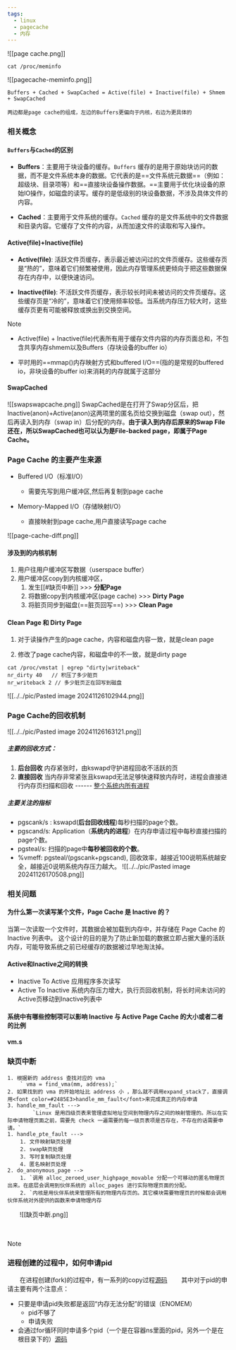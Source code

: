 ```yaml
---
tags:
  - linux
  - pagecache
  - 内存
---
```



![[page cache.png]]
```
cat /proc/meminfo
```
![[pagecache-meminfo.png]]

```
Buffers + Cached + SwapCached = Active(file) + Inactive(file) + Shmem + SwapCached
```
	两边都是page cache的组成，左边的Buffers更偏向于内核，右边为更具体的

### 相关概念
#### `Buffers`与`Cached`的区别

- **Buffers**：主要用于块设备的缓存。`Buffers` 缓存的是用于原始块访问的数据，而不是文件系统本身的数据。它代表的是==文件系统元数据==（例如：超级块、目录项等）和==直接块设备操作数据。==主要用于优化块设备的原始IO操作，如磁盘的读写。缓存的是低级别的块设备数据，不涉及具体文件的内容。
    
- **Cached**：主要用于文件系统的缓存。`Cached` 缓存的是文件系统中的文件数据和目录内容。它缓存了文件的内容，从而加速文件的读取和写入操作。

#### Active(file)+Inactive(file)

- **Active(file)**: 活跃文件页缓存，表示最近被访问过的文件页缓存。这些缓存页是“热的”，意味着它们频繁被使用，因此内存管理系统更倾向于把这些数据保存在内存中，以便快速访问。
    
- **Inactive(file)**: 不活跃文件页缓存，表示较长时间未被访问的文件页缓存。这些缓存页是“冷的”，意味着它们使用频率较低。当系统内存压力较大时，这些缓存页更有可能被释放或换出到交换空间。

> [!NOTE]
> - Active(file) + Inactive(file)代表所有用于缓存文件内容的内存页面总和，不包含共享内存shmem以及Buffers（存块设备的buffer io）
>   
> - 平时用的==mmap()内存映射方式和buffered I/O==(指的是常规的buffered io，非块设备的buffer io)来消耗的内存就属于这部分

#### SwapCached
![[swapswapcache.png]]
	SwapCached是在打开了Swap分区后，把Inactive(anon)+Active(anon)这两项里的匿名页给交换到磁盘（swap out），然后再读入到内存（swap in）后分配的内存。**由于读入到内存后原来的Swap File还在，所以SwapCached也可以认为是File-backed page，即属于Page Cache。**

### Page Cache 的主要产生来源

- Buffered I/O（标准I/O）
	- 需要先写到用户缓冲区,然后再复制到page cache
  
- Memory-Mapped I/O（存储映射I/O）
	- 直接映射到page cache,用户直接读写page cache

![[page-cache-diff.png]]

#### 涉及到的内核机制

1. 用户往用户缓冲区写数据（userspace buffer）
2. 用户缓冲区copy到内核缓冲区，
	1. 发生[[#缺页中断]]  >>> **分配Page**
	2. 将数据copy到内核缓冲区(page cache) >>> **Dirty Page**
	3. 将脏页同步到磁盘(==脏页回写==) >>> **Clean Page**
#### Clean Page 和 Dirty Page

1. 对于读操作产生的page cache，内容和磁盘内容一致，就是clean page
   
2. 修改了page cache内容，和磁盘中的不一致，就是dirty page

```
cat /proc/vmstat | egrep "dirty|writeback" 
nr_dirty 40   // 积压了多少脏页
nr_writeback 2 // 多少脏页正在回写到磁盘
```
![[../../pic/Pasted image 20241126102944.png]]

### Page Cache的回收机制
![[../../pic/Pasted image 20241126163121.png]]

##### 主要的回收方式：

1. **后台回收**
   内存紧张时，由kswapd守护进程回收不活跃的页
2. **直接回收**
   当内存非常紧张且kswapd无法足够快速释放内存时，进程会直接进行内存页扫描和回收 ------ <u>整个系统内所有进程</u>
##### 主要关注的指标
- pgscank/s : kswapd(**后台回收线程**)每秒扫描的page个数。
- pgscand/s: Application（**系统内的进程**）在内存申请过程中每秒直接扫描的page个数。
- pgsteal/s: 扫描的page中**每秒被回收的个数**。
- %vmeff: pgsteal/(pgscank+pgscand), 回收效率，越接近100说明系统越安全，越接近0说明系统内存压力越大。
![[../../pic/Pasted image 20241126170508.png]]

### 相关问题
#### 为什么第一次读写某个文件，Page Cache 是 Inactive 的？
当第一次读取一个文件时，其数据会被加载到内存中，并存储在 Page Cache 的 Inactive 列表中。
这个设计的目的是为了防止新加载的数据立即占据大量的活跃内存，可能导致系统之前已经缓存的数据被过早地淘汰掉。

#### Active和Inactive之间的转换

-  Inactive To Active
	  应用程序多次读写
-  Active To Inactive
	  系统内存压力增大，执行页回收机制，将长时间未访问的Active页移动到Inactive列表中

#### 系统中有哪些控制项可以影响 Inactive 与 Active Page Cache 的大小或者二者的比例

#### vm.s








### 缺页中断
	1. 根据新的 address 查找对应的 vma  
		` vma = find_vma(mm, address);`
	2. 如果找到的 vma 的开始地址比 address 小 ，那么就不调用expand_stack了，直接调用<font color=#2485E3>handle_mm_fault</font>来完成真正的内存申请 
	3. handle_mm_fault --->
			`Linux 是用四级页表来管理虚拟地址空间到物理内存之间的映射管理的。所以在实际申请物理页面之前，需要先 check 一遍需要的每一级页表项是否存在，不存在的话需要申请。`
	1. handle_pte_fault --->
		1. 文件映射缺页处理
		2. swap缺页处理
		3. 写时复制缺页处理
		4. 匿名映射页处理
	2. do_anonymous_page -->
		1. `调用 alloc_zeroed_user_highpage_movable 分配一个可移动的匿名物理页出来。在底层会调用到伙伴系统的 alloc_pages 进行实际物理页面的分配。
		2. `内核是用伙伴系统来管理所有的物理内存页的。其它模块需要物理页的时候都会调用伙伴系统对外提供的函数来申请物理内存
‌‌‌‌　　![[缺页中断.png]]

‌‌‌‌　　

> [!NOTE]
> ### 进程创建的过程中，如何申请pid
> ‌‌‌‌　　在进程创建(fork)的过程中，有一系列的copy过程[源码](https://elixir.bootlin.com/linux/v6.10/source/kernel/fork.c#L2375)
> ‌‌‌‌　　其中对于pid的申请主要有两个注意点：
> 	- 只要是申请pid失败都是返回“内存无法分配”的错误（ENOMEM）
> 		- pid不够了
> 		- 申请失败
> 	- 会通过for循环同时申请多个pid（一个是在容器ns里面的pid，另外一个是在根目录下的）[源码](https://elixir.bootlin.com/linux/v6.10/source/kernel/pid.c#L166)


